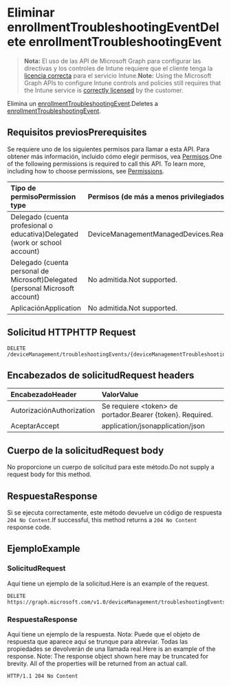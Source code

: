 # <a name="delete-enrollmenttroubleshootingevent"></a><span data-ttu-id="78be9-101">Eliminar enrollmentTroubleshootingEvent</span><span class="sxs-lookup"><span data-stu-id="78be9-101">Delete enrollmentTroubleshootingEvent</span></span>

> <span data-ttu-id="78be9-102">**Nota:** El uso de las API de Microsoft Graph para configurar las directivas y los controles de Intune requiere que el cliente tenga la [licencia correcta](https://go.microsoft.com/fwlink/?linkid=839381) para el servicio Intune.</span><span class="sxs-lookup"><span data-stu-id="78be9-102">**Note:** Using the Microsoft Graph APIs to configure Intune controls and policies still requires that the Intune service is [correctly licensed](https://go.microsoft.com/fwlink/?linkid=839381) by the customer.</span></span>

<span data-ttu-id="78be9-103">Elimina un [enrollmentTroubleshootingEvent](../resources/intune_troubleshooting_enrollmenttroubleshootingevent.md).</span><span class="sxs-lookup"><span data-stu-id="78be9-103">Deletes a [enrollmentTroubleshootingEvent](../resources/intune_troubleshooting_enrollmenttroubleshootingevent.md).</span></span>
## <a name="prerequisites"></a><span data-ttu-id="78be9-104">Requisitos previos</span><span class="sxs-lookup"><span data-stu-id="78be9-104">Prerequisites</span></span>
<span data-ttu-id="78be9-p101">Se requiere uno de los siguientes permisos para llamar a esta API. Para obtener más información, incluido cómo elegir permisos, vea [Permisos](../../../concepts/permissions_reference.md).</span><span class="sxs-lookup"><span data-stu-id="78be9-p101">One of the following permissions is required to call this API. To learn more, including how to choose permissions, see [Permissions](../../../concepts/permissions_reference.md).</span></span>

|<span data-ttu-id="78be9-107">Tipo de permiso</span><span class="sxs-lookup"><span data-stu-id="78be9-107">Permission type</span></span>|<span data-ttu-id="78be9-108">Permisos (de más a menos privilegiados)</span><span class="sxs-lookup"><span data-stu-id="78be9-108">Permissions (from least to most privileged)</span></span>|
|:---|:---|
|<span data-ttu-id="78be9-109">Delegado (cuenta profesional o educativa)</span><span class="sxs-lookup"><span data-stu-id="78be9-109">Delegated (work or school account)</span></span>|<span data-ttu-id="78be9-110">DeviceManagementManagedDevices.ReadWrite.All</span><span class="sxs-lookup"><span data-stu-id="78be9-110">DeviceManagementManagedDevices.ReadWrite.All</span></span>|
|<span data-ttu-id="78be9-111">Delegado (cuenta personal de Microsoft)</span><span class="sxs-lookup"><span data-stu-id="78be9-111">Delegated (personal Microsoft account)</span></span>|<span data-ttu-id="78be9-112">No admitida.</span><span class="sxs-lookup"><span data-stu-id="78be9-112">Not supported.</span></span>|
|<span data-ttu-id="78be9-113">Aplicación</span><span class="sxs-lookup"><span data-stu-id="78be9-113">Application</span></span>|<span data-ttu-id="78be9-114">No admitida.</span><span class="sxs-lookup"><span data-stu-id="78be9-114">Not supported.</span></span>|

## <a name="http-request"></a><span data-ttu-id="78be9-115">Solicitud HTTP</span><span class="sxs-lookup"><span data-stu-id="78be9-115">HTTP Request</span></span>
<!-- {
  "blockType": "ignored"
}
-->
``` http
DELETE /deviceManagement/troubleshootingEvents/{deviceManagementTroubleshootingEventId}
```

## <a name="request-headers"></a><span data-ttu-id="78be9-116">Encabezados de solicitud</span><span class="sxs-lookup"><span data-stu-id="78be9-116">Request headers</span></span>
|<span data-ttu-id="78be9-117">Encabezado</span><span class="sxs-lookup"><span data-stu-id="78be9-117">Header</span></span>|<span data-ttu-id="78be9-118">Valor</span><span class="sxs-lookup"><span data-stu-id="78be9-118">Value</span></span>|
|:---|:---|
|<span data-ttu-id="78be9-119">Autorización</span><span class="sxs-lookup"><span data-stu-id="78be9-119">Authorization</span></span>|<span data-ttu-id="78be9-120">Se requiere &lt;token&gt; de portador.</span><span class="sxs-lookup"><span data-stu-id="78be9-120">Bearer {token}. Required.</span></span>|
|<span data-ttu-id="78be9-121">Aceptar</span><span class="sxs-lookup"><span data-stu-id="78be9-121">Accept</span></span>|<span data-ttu-id="78be9-122">application/json</span><span class="sxs-lookup"><span data-stu-id="78be9-122">application/json</span></span>|

## <a name="request-body"></a><span data-ttu-id="78be9-123">Cuerpo de la solicitud</span><span class="sxs-lookup"><span data-stu-id="78be9-123">Request body</span></span>
<span data-ttu-id="78be9-124">No proporcione un cuerpo de solicitud para este método.</span><span class="sxs-lookup"><span data-stu-id="78be9-124">Do not supply a request body for this method.</span></span>

## <a name="response"></a><span data-ttu-id="78be9-125">Respuesta</span><span class="sxs-lookup"><span data-stu-id="78be9-125">Response</span></span>
<span data-ttu-id="78be9-126">Si se ejecuta correctamente, este método devuelve un código de respuesta `204 No Content`.</span><span class="sxs-lookup"><span data-stu-id="78be9-126">If successful, this method returns a `204 No Content` response code.</span></span>

## <a name="example"></a><span data-ttu-id="78be9-127">Ejemplo</span><span class="sxs-lookup"><span data-stu-id="78be9-127">Example</span></span>
### <a name="request"></a><span data-ttu-id="78be9-128">Solicitud</span><span class="sxs-lookup"><span data-stu-id="78be9-128">Request</span></span>
<span data-ttu-id="78be9-129">Aquí tiene un ejemplo de la solicitud.</span><span class="sxs-lookup"><span data-stu-id="78be9-129">Here is an example of the request.</span></span>
``` http
DELETE https://graph.microsoft.com/v1.0/deviceManagement/troubleshootingEvents/{deviceManagementTroubleshootingEventId}
```

### <a name="response"></a><span data-ttu-id="78be9-130">Respuesta</span><span class="sxs-lookup"><span data-stu-id="78be9-130">Response</span></span>
<span data-ttu-id="78be9-p102">Aquí tiene un ejemplo de la respuesta. Nota: Puede que el objeto de respuesta que aparece aquí se trunque para abreviar. Todas las propiedades se devolverán de una llamada real.</span><span class="sxs-lookup"><span data-stu-id="78be9-p102">Here is an example of the response. Note: The response object shown here may be truncated for brevity. All of the properties will be returned from an actual call.</span></span>
``` http
HTTP/1.1 204 No Content
```



